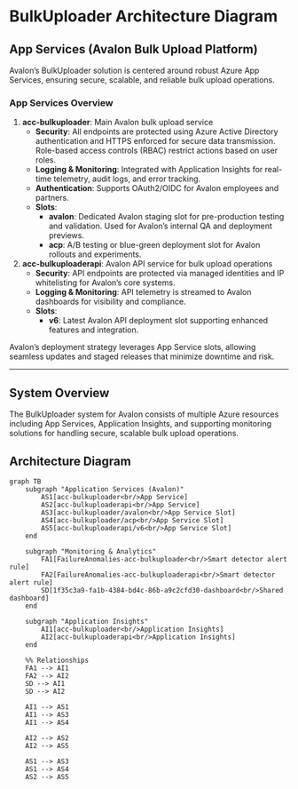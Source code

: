 # BulkUploader Architecture Diagram

## App Services (Avalon Bulk Upload Platform)

Avalon’s BulkUploader solution is centered around robust Azure App Services, ensuring secure, scalable, and reliable bulk upload operations.

### App Services Overview

1. **acc-bulkuploader**: Main Avalon bulk upload service  
   - **Security**: All endpoints are protected using Azure Active Directory authentication and HTTPS enforced for secure data transmission. Role-based access controls (RBAC) restrict actions based on user roles.
   - **Logging & Monitoring**: Integrated with Application Insights for real-time telemetry, audit logs, and error tracking.
   - **Authentication**: Supports OAuth2/OIDC for Avalon employees and partners.
   - **Slots**:
     - **avalon**: Dedicated Avalon staging slot for pre-production testing and validation. Used for Avalon’s internal QA and deployment previews.
     - **acp**: A/B testing or blue-green deployment slot for Avalon rollouts and experiments.
2. **acc-bulkuploaderapi**: Avalon API service for bulk upload operations  
   - **Security**: API endpoints are protected via managed identities and IP whitelisting for Avalon’s core systems.
   - **Logging & Monitoring**: API telemetry is streamed to Avalon dashboards for visibility and compliance.
   - **Slots**:
     - **v6**: Latest Avalon API deployment slot supporting enhanced features and integration.

Avalon’s deployment strategy leverages App Service slots, allowing seamless updates and staged releases that minimize downtime and risk.

---

## System Overview

The BulkUploader system for Avalon consists of multiple Azure resources including App Services, Application Insights, and supporting monitoring solutions for handling secure, scalable bulk upload operations.

## Architecture Diagram

```mermaid
graph TB
    subgraph "Application Services (Avalon)"
        AS1[acc-bulkuploader<br/>App Service]
        AS2[acc-bulkuploaderapi<br/>App Service]
        AS3[acc-bulkuploader/avalon<br/>App Service Slot]
        AS4[acc-bulkuploader/acp<br/>App Service Slot]
        AS5[acc-bulkuploaderapi/v6<br/>App Service Slot]
    end

    subgraph "Monitoring & Analytics"
        FA1[FailureAnomalies-acc-bulkuploader<br/>Smart detector alert rule]
        FA2[FailureAnomalies-acc-bulkuploaderapi<br/>Smart detector alert rule]
        SD[1f35c3a9-fa1b-4384-bd4c-86b-a9c2cfd30-dashboard<br/>Shared dashboard]
    end

    subgraph "Application Insights"
        AI1[acc-bulkuploader<br/>Application Insights]
        AI2[acc-bulkuploaderapi<br/>Application Insights]
    end

    %% Relationships
    FA1 --> AI1
    FA2 --> AI2
    SD --> AI1
    SD --> AI2

    AI1 --> AS1
    AI1 --> AS3
    AI1 --> AS4

    AI2 --> AS2
    AI2 --> AS5

    AS1 --> AS3
    AS1 --> AS4
    AS2 --> AS5
